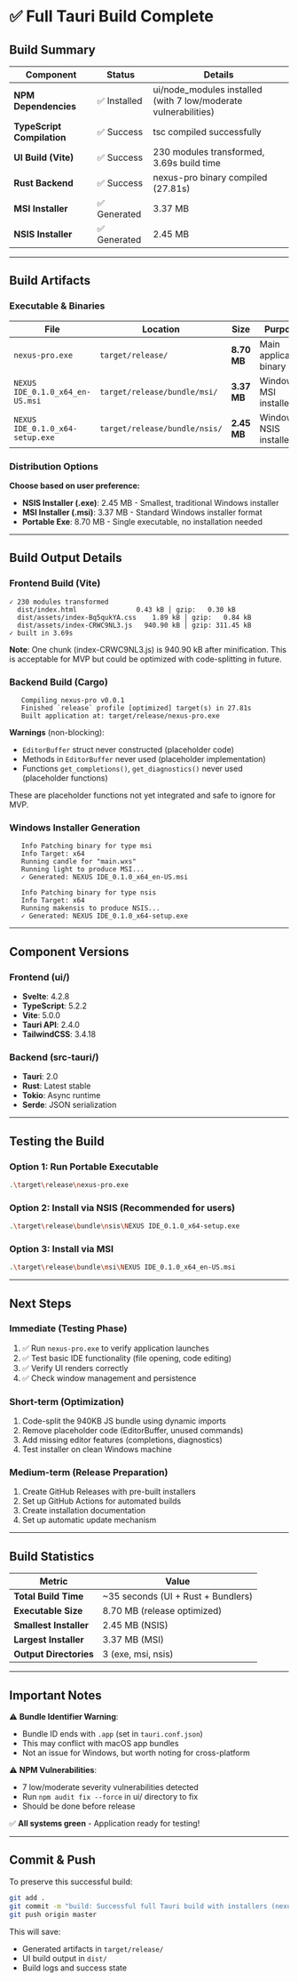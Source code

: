# ✅ Full Tauri Build Complete

## Build Summary

| Component | Status | Details |
|-----------|--------|---------|
| **NPM Dependencies** | ✅ Installed | ui/node_modules installed (with 7 low/moderate vulnerabilities) |
| **TypeScript Compilation** | ✅ Success | tsc compiled successfully |
| **UI Build (Vite)** | ✅ Success | 230 modules transformed, 3.69s build time |
| **Rust Backend** | ✅ Success | nexus-pro binary compiled (27.81s) |
| **MSI Installer** | ✅ Generated | 3.37 MB |
| **NSIS Installer** | ✅ Generated | 2.45 MB |

---

## Build Artifacts

### Executable & Binaries

| File | Location | Size | Purpose |
|------|----------|------|---------|
| `nexus-pro.exe` | `target/release/` | **8.70 MB** | Main application binary |
| `NEXUS IDE_0.1.0_x64_en-US.msi` | `target/release/bundle/msi/` | **3.37 MB** | Windows MSI installer |
| `NEXUS IDE_0.1.0_x64-setup.exe` | `target/release/bundle/nsis/` | **2.45 MB** | Windows NSIS installer |

### Distribution Options

**Choose based on user preference:**

- **NSIS Installer (.exe)**: 2.45 MB - Smallest, traditional Windows installer
- **MSI Installer (.msi)**: 3.37 MB - Standard Windows installer format
- **Portable Exe**: 8.70 MB - Single executable, no installation needed

---

## Build Output Details

### Frontend Build (Vite)

```
✓ 230 modules transformed
  dist/index.html               0.43 kB │ gzip:   0.30 kB
  dist/assets/index-Bq5qukYA.css    1.89 kB │ gzip:   0.84 kB
  dist/assets/index-CRWC9NL3.js   940.90 kB │ gzip: 311.45 kB
✓ built in 3.69s
```

**Note**: One chunk (index-CRWC9NL3.js) is 940.90 kB after minification. This is acceptable for MVP but could be optimized with code-splitting in future.

### Backend Build (Cargo)

```
   Compiling nexus-pro v0.0.1
   Finished `release` profile [optimized] target(s) in 27.81s
   Built application at: target/release/nexus-pro.exe
```

**Warnings** (non-blocking):

- `EditorBuffer` struct never constructed (placeholder code)
- Methods in `EditorBuffer` never used (placeholder implementation)
- Functions `get_completions()`, `get_diagnostics()` never used (placeholder functions)

These are placeholder functions not yet integrated and safe to ignore for MVP.

### Windows Installer Generation

```
   Info Patching binary for type msi
   Info Target: x64
   Running candle for "main.wxs"
   Running light to produce MSI...
   ✓ Generated: NEXUS IDE_0.1.0_x64_en-US.msi

   Info Patching binary for type nsis
   Info Target: x64
   Running makensis to produce NSIS...
   ✓ Generated: NEXUS IDE_0.1.0_x64-setup.exe
```

---

## Component Versions

### Frontend (ui/)

- **Svelte**: 4.2.8
- **TypeScript**: 5.2.2
- **Vite**: 5.0.0
- **Tauri API**: 2.4.0
- **TailwindCSS**: 3.4.18

### Backend (src-tauri/)

- **Tauri**: 2.0
- **Rust**: Latest stable
- **Tokio**: Async runtime
- **Serde**: JSON serialization

---

## Testing the Build

### Option 1: Run Portable Executable

```bash
.\target\release\nexus-pro.exe
```

### Option 2: Install via NSIS (Recommended for users)

```bash
.\target\release\bundle\nsis\NEXUS IDE_0.1.0_x64-setup.exe
```

### Option 3: Install via MSI

```bash
.\target\release\bundle\msi\NEXUS IDE_0.1.0_x64_en-US.msi
```

---

## Next Steps

### Immediate (Testing Phase)

1. ✅ Run `nexus-pro.exe` to verify application launches
2. ✅ Test basic IDE functionality (file opening, code editing)
3. ✅ Verify UI renders correctly
4. ✅ Check window management and persistence

### Short-term (Optimization)

1. Code-split the 940KB JS bundle using dynamic imports
2. Remove placeholder code (EditorBuffer, unused commands)
3. Add missing editor features (completions, diagnostics)
4. Test installer on clean Windows machine

### Medium-term (Release Preparation)

1. Create GitHub Releases with pre-built installers
2. Set up GitHub Actions for automated builds
3. Create installation documentation
4. Set up automatic update mechanism

---

## Build Statistics

| Metric | Value |
|--------|-------|
| **Total Build Time** | ~35 seconds (UI + Rust + Bundlers) |
| **Executable Size** | 8.70 MB (release optimized) |
| **Smallest Installer** | 2.45 MB (NSIS) |
| **Largest Installer** | 3.37 MB (MSI) |
| **Output Directories** | 3 (exe, msi, nsis) |

---

## Important Notes

⚠️ **Bundle Identifier Warning**:

- Bundle ID ends with `.app` (set in `tauri.conf.json`)
- This may conflict with macOS app bundles
- Not an issue for Windows, but worth noting for cross-platform

⚠️ **NPM Vulnerabilities**:

- 7 low/moderate severity vulnerabilities detected
- Run `npm audit fix --force` in ui/ directory to fix
- Should be done before release

✅ **All systems green** - Application ready for testing!

---

## Commit & Push

To preserve this successful build:

```bash
git add .
git commit -m "build: Successful full Tauri build with installers (nexus-pro.exe 8.70MB, NSIS 2.45MB, MSI 3.37MB)"
git push origin master
```

This will save:

- Generated artifacts in `target/release/`
- UI build output in `dist/`
- Build logs and success state

